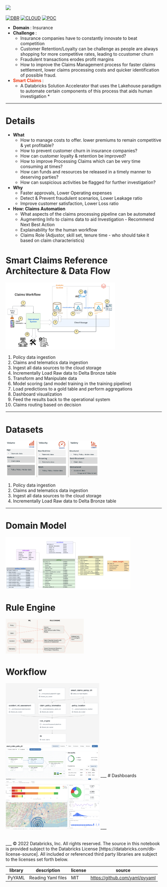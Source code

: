 <img src=https://d1r5llqwmkrl74.cloudfront.net/notebooks/fsi/fs-lakehouse-logo-transparent.png width="600px">

[![DBR](https://img.shields.io/badge/DBR-10.4ML-red?logo=databricks&style=for-the-badge)](https://docs.databricks.com/release-notes/runtime/10.4ml.html)
[![CLOUD](https://img.shields.io/badge/CLOUD-ALL-blue?logo=googlecloud&style=for-the-badge)](https://cloud.google.com/databricks)
[![POC](https://img.shields.io/badge/POC-10_days-green?style=for-the-badge)](https://databricks.com/try-databricks)

* <b>Domain </b>: Insurance 
* <b>Challenge </b>: 
  * Insurance companies have to constantly innovate to beat competition
  * Customer Retention/Loyalty can be challenge as people are always shopping for more competitive rates, leading to ccustomer churn
  * Fraudulent transactions erodes profit margins 
  * How to improve the Claims Management process for faster claims settlement, lower claims processing costs and quicker identification of possible fraud.
* <b><span style="color:#f03c15"> Smart Claims </span></b>: 
  * A Databricks Solution Accelerator that uses the Lakehouse paradigm to automate certain components of this process that aids human investigation *
___

# Details
* <b>What</b>
  * How to manage costs to offer. lower premiums to remain competitive & yet profitable?
  * How to prevent customer churn in insurance companies? 
  * How can customer loyalty & retention be  improved?
  * How to improve Processing Claims which can be very time consuming at times?
  * How can funds and resources be released in a timely manner to deserving parties?
  * How can suspicious activities be flagged for  further investigation?
* <b>Why</b>
  * Faster approvals, Lower Operating expenses
  * Detect & Prevent fraudulent scenarios, Lower Leakage ratio
  * Improve customer satisfaction, Lower Loss ratio
* <b>How: Claims Automation</b>
  * What aspects of the claims processing pipeline can be automated
  * Augmenting Info to claims data to aid Investigation - Recommend Next Best Action
  * Explainability for the human workflow
  * Claims Role (Adjustor, skill set, tenure time - who should take it based on claim characteristics)


# Smart Claims Reference Architecture & Data Flow
<img src="./resource/images/smart_claims_process.png" width="70%" height="70%">

1. Policy data ingestion 
2. Claims and telematics data ingestion 
3. Ingest all data sources to the cloud storage
4. Incrementally Load Raw data to Delta Bronze table
5. Transform and Manipulate data
6. Model scoring (and model training in the training pipeline)
7. Load predictions to a gold table and perform aggregations
8. Dashboard visualization
9. Feed the results back to the operational system
10. Claims routing based on decision

___

# Datasets
<img src="./resource/images/datasets.png" width="60%" height="60%">

1. Policy data ingestion 
2. Claims and telematics data ingestion 
3. Ingest all data sources to the cloud storage
4. Incrementally Load Raw data to Delta Bronze table

___

# Domain Model
<img src="./resource/images/domain_model.png" width="80%" height="80%">

# Rule Engine
<img src="./resource/images/rule_engine.png" width="50%" height="50%">

# Workflow
<img src="./resource/images/workflow.png" width="60%" height="60%">
<img src="./resource/images/medallion_architecture_dlt.png" width="60%" height="60%">
___
# Dashboards
<img src="./resource/images/summary_dashboard.png" width="60%" height="60%">
___
<anindita.mahapatra@databricks.com> <br>
<marzi.rasooli@databricks.com> <br>
<sara.slone@databricks.com> <br>
___
&copy; 2022 Databricks, Inc. All rights reserved. The source in this notebook is provided subject to the Databricks License [https://databricks.com/db-license-source].  All included or referenced third party libraries are subject to the licenses set forth below.

| library                                | description             | license    | source                                              |
|----------------------------------------|-------------------------|------------|-----------------------------------------------------|
| PyYAML                                 | Reading Yaml files      | MIT        | https://github.com/yaml/pyyaml                      |

